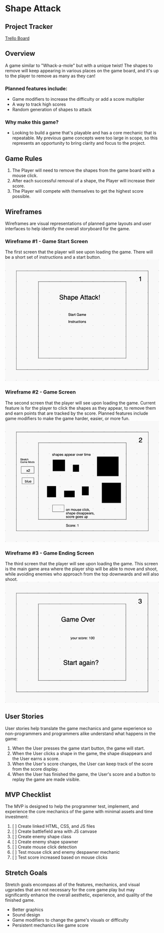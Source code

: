 # Shape Attack

## Project Tracker
<a href="https://trello.com/b/ssE8LVCj/sei-solo-project-1">Trello Board</a> 

## Overview
A game similar to "Whack-a-mole" but with a unique twist! The shapes to remove will keep appearing in various places on the game board, and it's up to the player to remove as many as they can!


### Planned features include:
* Game modifiers to increase the difficulty or add a score multiplier
* A way to track high scores
* Random generation of shapes to attack


### Why make this game?
* Looking to build a game that's playable and has a core mechanic that is repeatable. My previous game concepts were too large in scope, so this represents an opportunity to bring clarity and focus to the project.


## Game Rules
1. The Player will need to remove the shapes from the game board with a mouse click.
2. After each successful removal of a shape, the Player will increase their score.
3. The Player will compete with themselves to get the highest score possible.


## Wireframes
Wireframes are visual representations of planned game layouts and user interfaces to help identify the overall storyboard for the game.

### Wireframe #1 - Game Start Screen
The first screen that the player will see upon loading the game. There will be a short set of instructions and a start button.
<img src="https://github.com/graymok/sei-solo-project-1/blob/main/assets/shape-attack-wireframe-1.png?raw=true">

### Wireframe #2 - Game Screen
The second screen that the player will see upon loading the game. Current feature is for the player to click the shapes as they appear, to remove them and earn points that are tracked by the score. Planned features include game modifiers to make the game harder, easier, or more fun.
<img src="https://github.com/graymok/sei-solo-project-1/blob/main/assets/shape-attack-wireframe-2.png?raw=true">

### Wireframe #3 - Game Ending Screen
The third screen that the player will see upon loading the game. This screen is the main game area where the player ship will be able to move and shoot, while avoiding enemies who approach from the top downwards and will also shoot.
<img src="https://github.com/graymok/sei-solo-project-1/blob/main/assets/shape-attack-wireframe-3.png?raw=true">


## User Stories
User stories help translate the game mechanics and game experience so non-programmers and programmers alike understand what happens in the game:

1. When the User presses the game start button, the game will start.
2. When the User clicks a shape in the game, the shape disappears and the User earns a score.
3. When the User's score changes, the User can keep track of the score from the score display.
3. When the User has finished the game, the User's score and a button to replay the game are made visible.


## MVP Checklist
The MVP is designed to help the programmer test, implement, and experience the core mechanics of the game with minimal assets and time investment:

1. [ ] Create linked HTML, CSS, and JS files
2. [ ] Create battlefield area with JS canvase
3. [ ] Create enemy shape class
4. [ ] Create enemy shape spawner
5. [ ] Create mouse click detection
6. [ ] Test mouse click and enemy despawner mechanic
7. [ ] Test score increased based on mouse clicks


## Stretch Goals
Stretch goals encompass all of the features, mechanics, and visual ugprades that are not necessary for the core game play but may significantly enhance the overall aesthetic, experience, and quality of the finished game.

* Better graphics
* Sound design
* Game modifiers to change the game's visuals or difficulty
* Persistent mechanics like game score